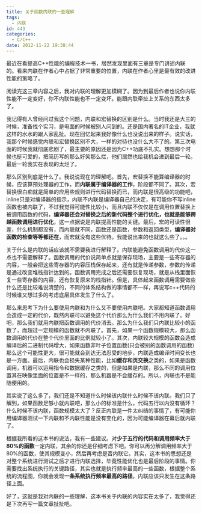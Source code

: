 ```yaml
---
title: 关于函数内联的一些理解
tags:
  - 内联
id: 443
categories:
  - C/C++
date: 2012-11-22 19:38:44
---
```


最近在看提高C++性能的编程技术一书，居然发现里面有三章是专门讲述内联的。看来内联在作者心中占据了非常重要的位置，内联在作者心里是最有效的改进性能的策略了。

阅读完这三章内容之后，我对内联的理解更加模糊了。因为到最后作者也说你内联性能不一定变好，你不内联性能也不一定变坏。能跟内联牵扯上关系的东西太多了。

我记得有人曾经问过我这个问题，内联和宏替换的区别是什么。当时我还是大三的时候，准备找个实习，是电面的时候被别人问到的。还是国内著名的IT企业，我就这样的水水的跟人家乱扯。现在回忆起来我好像什么也没说出来的样子。说实话，我那个时候感觉内联和宏替换区别不大，一样的对待也没什么大不了的。第三次电面的时候我就彻底悲剧了，最主要的原因还是因为C++功底不扎实。想想那个时候也挺可爱的，把简历写的那么好笑那么烂，他们居然也给我机会进到最后一轮。最后一轮我实在表现的太烂了。

那么区别到底是什么了。我说说现在的理解吧。首先，宏替换不能算编译器的时候，应该算预处理器的工作，而**内联属于编译器的工作**，阶段都不同了。其次，宏替换很白痴就是简单的应用些规则进行代码替换而已，而内联是很高级的功能吧，inline只是对编译器的指示，内联不内联是编译器自己的决定，有可能你不写inline函数也被内联了，不过我觉得可能性比较小，而且内联不仅仅是在调用位置替换上被调用函数的代码，**编译器还会对替换之后的新代码整个进行优化，也就是能够跨越函数调用进行优化**，这一点据说是内联提高性能的关键。最后，宏的可读性很差，什么机制都没有，而内联就不同，函数还是函数，参数和返回类型，**编译器对函数的检查等等都还在**，而宏就没有这些优待。我能说出来的也就这么些了。。。

关于什么是内联的话应该就不需要我进行解释了。内联能避免函数调用的代价这一点也不需要解释了。函数调用的代价说简单点就是保存现场，主要是一些寄存器的内容，一般会把这些寄存器的内容压栈保存起来，还有就是传递参数，参数的传递是通过改变堆栈指针达到的。函数调用完成之后还需要恢复现场，就是从栈里面恢复一些寄存器的内容，还有恢复原来的栈指针。但是，具体起来函数调用需要做些什么还是比较难说清楚的，不同的体系结构做的事情都不一样，再说写c++代码的时候谁又想过多的考虑底层具体发生了什么了。

那么来思考下为什么要使用内联和为什么又不要使用内联吧。大家都知道函数调用会造成一定的代价，既然内联可以避免这个代价那么为什么我们不用内联了。好吧，那么我们就用内联把函数调用的代价消去。那么为什么我们只内联比较小的函数了，而超过一定规模的函数就不内联了。首先，如果一个函数规模较大，那么函数调用的代价在整个代价里面的比例就较小了。其次，内联较大规模的函数会造成编译后的二进制代码增大，如果函数非叶子位置函数(只会被别的函数调用的函数)那么这个可能性更大，很可能就会到达无法忍受的地步，内联造成编译时间变长也是一方面。最后，内联也会损失某种性能，比如**缓存和页交换**之类的，如果是函数调用，机器可以运用指令和数据缓存之类的，但是如果是内联，那么不同的调用位置其在映像里面的位置是不一样的，那么机器是不会缓存的。所以，内联也不是能随便用的。

其实说了这么多了，我们还是不知道什么时候该内联什么时候不该内联。我们只了解到，如果函数足够小就内联吧，那么小的标准是什么，代码五行以内没有循环？什么时候不该内联，函数规模太大了？反正内联是一件太纠结的事情了，有可能你用编译器测试一下内联和不内联性能是没有变化的，因为可能编译器在幕后就内联了。

根据我所看的这本书的说法，我有一些建议。对**少于五行的代码和调用频率大于80%的函数**一定内联，其余的你还是仔细考虑下吧。你可以再分解调用频率大于80%的函数，使其规模变小，然后再考虑是否内联它。其实，这本书的思想还是对整个系统进行测试之后才进行内联选择，毕竟性能优化也是最后阶段的事情。你需要找出系统执行的关键路径，其实也就是执行频率最高的一些函数，根据整个系统的流程图，你就会发现**一条系统执行频率最高的路径**，内联应该只发生在这条路径上面。

好了，这就是我对内联的一些理解，这本书关于内联的内容实在太多了，我觉得还是下次再写一篇文章扯扯吧。